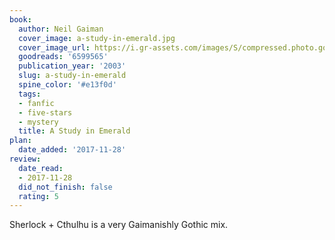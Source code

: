 ```yaml
---
book:
  author: Neil Gaiman
  cover_image: a-study-in-emerald.jpg
  cover_image_url: https://i.gr-assets.com/images/S/compressed.photo.goodreads.com/books/1247023701l/6599565.jpg
  goodreads: '6599565'
  publication_year: '2003'
  slug: a-study-in-emerald
  spine_color: '#e13f0d'
  tags:
  - fanfic
  - five-stars
  - mystery
  title: A Study in Emerald
plan:
  date_added: '2017-11-28'
review:
  date_read:
  - 2017-11-28
  did_not_finish: false
  rating: 5
---
```


Sherlock + Cthulhu is a very Gaimanishly Gothic mix.
